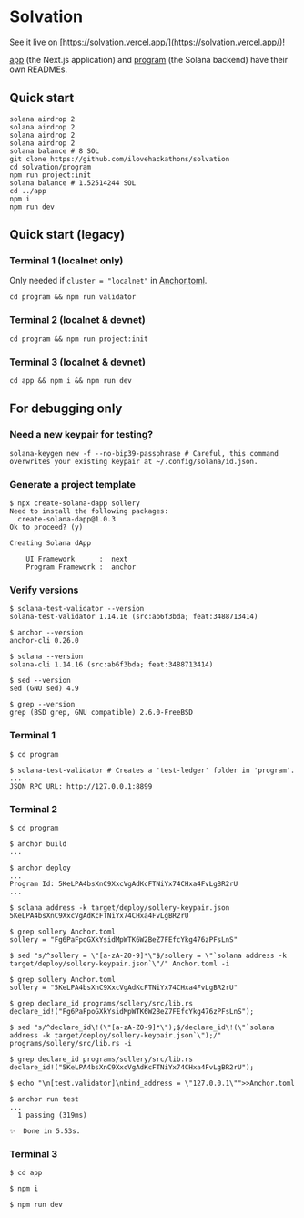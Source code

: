 # Solvation

See it live on [https://solvation.vercel.app/](https://solvation.vercel.app/)!

[app](app/README.md) (the Next.js application) and [program](app/README.md) (the Solana backend) have their own READMEs.

## Quick start

```shell
solana airdrop 2
solana airdrop 2
solana airdrop 2
solana airdrop 2
solana balance # 8 SOL
git clone https://github.com/ilovehackathons/solvation
cd solvation/program
npm run project:init
solana balance # 1.52514244 SOL
cd ../app
npm i
npm run dev
```

## Quick start (legacy)

### Terminal 1 (localnet only)

Only needed if `cluster = "localnet"` in [Anchor.toml](program/Anchor.toml).

```
cd program && npm run validator
```

### Terminal 2 (localnet & devnet)

```
cd program && npm run project:init
```

### Terminal 3 (localnet & devnet)

```
cd app && npm i && npm run dev
```

## For debugging only

### Need a new keypair for testing?

```shell
solana-keygen new -f --no-bip39-passphrase # Careful, this command overwrites your existing keypair at ~/.config/solana/id.json.
```

### Generate a project template

```
$ npx create-solana-dapp sollery
Need to install the following packages:
  create-solana-dapp@1.0.3
Ok to proceed? (y)

Creating Solana dApp

    UI Framework      :  next
    Program Framework :  anchor
```

### Verify versions

```shell
$ solana-test-validator --version
solana-test-validator 1.14.16 (src:ab6f3bda; feat:3488713414)

$ anchor --version
anchor-cli 0.26.0

$ solana --version
solana-cli 1.14.16 (src:ab6f3bda; feat:3488713414)

$ sed --version
sed (GNU sed) 4.9

$ grep --version
grep (BSD grep, GNU compatible) 2.6.0-FreeBSD
```

### Terminal 1

```
$ cd program

$ solana-test-validator # Creates a 'test-ledger' folder in 'program'.
...
JSON RPC URL: http://127.0.0.1:8899
```

### Terminal 2

```shell
$ cd program

$ anchor build
...

$ anchor deploy
...
Program Id: 5KeLPA4bsXnC9XxcVgAdKcFTNiYx74CHxa4FvLgBR2rU
...

$ solana address -k target/deploy/sollery-keypair.json
5KeLPA4bsXnC9XxcVgAdKcFTNiYx74CHxa4FvLgBR2rU

$ grep sollery Anchor.toml
sollery = "Fg6PaFpoGXkYsidMpWTK6W2BeZ7FEfcYkg476zPFsLnS"

$ sed "s/^sollery = \"[a-zA-Z0-9]*\"$/sollery = \"`solana address -k target/deploy/sollery-keypair.json`\"/" Anchor.toml -i

$ grep sollery Anchor.toml
sollery = "5KeLPA4bsXnC9XxcVgAdKcFTNiYx74CHxa4FvLgBR2rU"

$ grep declare_id programs/sollery/src/lib.rs
declare_id!("Fg6PaFpoGXkYsidMpWTK6W2BeZ7FEfcYkg476zPFsLnS");

$ sed "s/^declare_id\!(\"[a-zA-Z0-9]*\");$/declare_id\!(\"`solana address -k target/deploy/sollery-keypair.json`\");/" programs/sollery/src/lib.rs -i

$ grep declare_id programs/sollery/src/lib.rs
declare_id!("5KeLPA4bsXnC9XxcVgAdKcFTNiYx74CHxa4FvLgBR2rU");

$ echo "\n[test.validator]\nbind_address = \"127.0.0.1\"">>Anchor.toml

$ anchor run test
...
  1 passing (319ms)

✨  Done in 5.53s.
```

### Terminal 3

```shell
$ cd app

$ npm i

$ npm run dev
```
